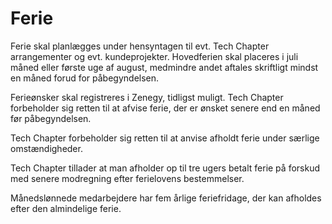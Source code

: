 # Ferie

Ferie skal planlægges under hensyntagen til evt. Tech Chapter arrangementer og evt. kundeprojekter. Hovedferien skal placeres i juli måned eller første uge af august, medmindre andet aftales skriftligt mindst en måned forud for påbegyndelsen.

Ferieønsker skal registreres i Zenegy, tidligst muligt. Tech Chapter forbeholder sig retten til at afvise ferie, der er ønsket senere end en måned før påbegyndelsen.

Tech Chapter forbeholder sig retten til at anvise afholdt ferie under særlige omstændigheder.

Tech Chapter tillader at man afholder op til tre ugers betalt ferie på forskud med senere modregning efter ferielovens bestemmelser.

Månedslønnede medarbejdere har fem årlige feriefridage, der kan afholdes efter den almindelige ferie.
